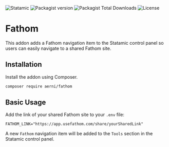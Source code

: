 ![Statamic](https://flat.badgen.net/badge/Statamic/5.0+/FF269E) ![Packagist version](https://flat.badgen.net/packagist/v/aerni/fathom/latest) ![Packagist Total Downloads](https://flat.badgen.net/packagist/dt/aerni/fathom) ![License](https://flat.badgen.net/github/license/aerni/fathom)

# Fathom
This addon adds a Fathom navigation item to the Statamic control panel so users can easily navigate to a shared Fathom site.

## Installation
Install the addon using Composer.

```bash
composer require aerni/fathom
```

## Basic Usage
Add the link of your shared Fathom site to your `.env` file:

```env
FATHOM_LINK="https://app.usefathom.com/share/yourSharedLink"
```

A new `Fathom` navigation item will be added to the `Tools` section in the Statamic control panel.
